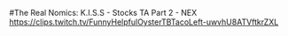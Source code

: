 #The Real Nomics: K.I.S.S - Stocks TA Part 2 - NEX
https://clips.twitch.tv/FunnyHelpfulOysterTBTacoLeft-uwvhU8ATVftkrZXL
